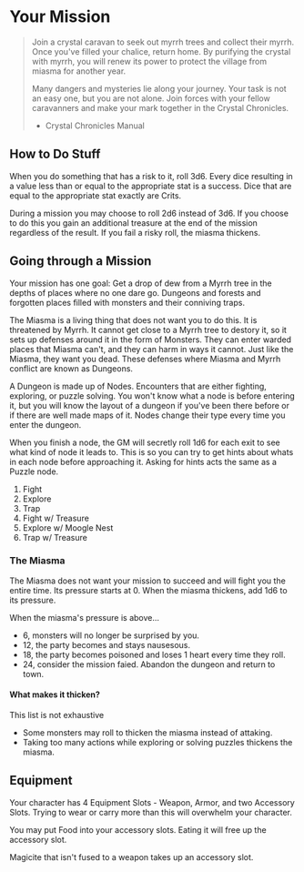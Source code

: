 # Your Mission

> Join a crystal caravan to seek out myrrh trees and collect their myrrh. Once you've filled your chalice, return home. By purifying the crystal with myrrh, you will renew its power to protect the village from miasma for another year.
>
> Many dangers and mysteries lie along your journey. Your task is not an easy one, but you are not alone. Join forces with your fellow caravanners and make your mark together in the Crystal Chronicles.
>
> -   Crystal Chronicles Manual

## How to Do Stuff

When you do something that has a risk to it, roll 3d6. Every dice resulting in a value less than or equal to the appropriate stat is a success. Dice that are equal to the appropriate stat exactly are Crits.

During a mission you may choose to roll 2d6 instead of 3d6. If you choose to do this you gain an additional treasure at the end of the mission regardless of the result. If you fail a risky roll, the miasma thickens.

## Going through a Mission

Your mission has one goal: Get a drop of dew from a Myrrh tree in the depths of places where no one dare go. Dungeons and forests and forgotten places filled with monsters and their conniving traps.

The Miasma is a living thing that does not want you to do this. It is threatened by Myrrh. It cannot get close to a Myrrh tree to destory it, so it sets up defenses around it in the form of Monsters. They can enter warded places that Miasma can't, and they can harm in ways it cannot. Just like the Miasma, they want you dead. These defenses where Miasma and Myrrh conflict are known as Dungeons.

A Dungeon is made up of Nodes. Encounters that are either fighting, exploring, or puzzle solving. You won't know what a node is before entering it, but you will know the layout of a dungeon if you've been there before or if there are well made maps of it. Nodes change their type every time you enter the dungeon.

When you finish a node, the GM will secretly roll 1d6 for each exit to see what kind of node it leads to. This is so you can try to get hints about whats in each node before approaching it. Asking for hints acts the same as a Puzzle node.

1. Fight
2. Explore
3. Trap
4. Fight w/ Treasure
5. Explore w/ Moogle Nest
6. Trap w/ Treasure

### The Miasma

The Miasma does not want your mission to succeed and will fight you the entire time. Its pressure starts at 0. When the miasma thickens, add 1d6 to its pressure.

When the miasma's pressure is above...

-   6, monsters will no longer be surprised by you.
-   12, the party becomes and stays nausesous.
-   18, the party becomes poisoned and loses 1 heart every time they roll.
-   24, consider the mission faied. Abandon the dungeon and return to town.

#### What makes it thicken?

This list is not exhaustive

-   Some monsters may roll to thicken the miasma instead of attaking.
-   Taking too many actions while exploring or solving puzzles thickens the miasma.

<!-- TODO Implement Goblin Punch's Underclock idea. -->
<!-- https://goblinpunch.blogspot.com/2023/04/the-underclock-fixing-random-encounter.html -->

## Equipment

Your character has 4 Equipment Slots - Weapon, Armor, and two Accessory Slots. Trying to wear or carry more than this will overwhelm your character.

You may put Food into your accessory slots. Eating it will free up the accessory slot.

Magicite that isn't fused to a weapon takes up an accessory slot.
